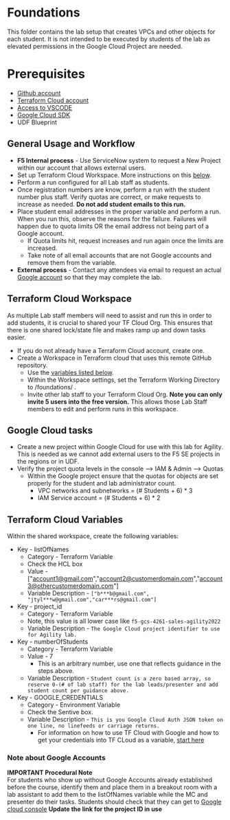 # Foundations

This folder contains the lab setup that creates VPCs and other objects for each student. It is not intended to be executed by students of the lab as elevated permissions in the Google Cloud Project are needed.

# Prerequisites
- [Github account](https://github.com/signup?ref_cta=Sign+up&ref_loc=header+logged+out&ref_page=%2F&source=header-home)
- [Terraform Cloud account](https://app.terraform.io/public/signup/account)
- [Access to VSCODE](https://code.visualstudio.com/download)
- [Google Cloud SDK](https://cloud.google.com/sdk/docs/install)
- UDF Blueprint

## General Usage and Workflow
- **F5 Internal process** - Use ServiceNow system to request a New Project within our account that allows external users.
- Set up Terraform Cloud Workspace. More instructions on this [below](#terraform-cloud-workspace).
- Perform a run configured for all Lab staff as students.
- Once registration numbers are know, perform a run with the student number plus staff.  Verify quotas are correct, or make requests to increase as needed.  **Do not add student emails to this run.**
- Place student email addresses in the proper variable and perform a run.  When you run this, observe the reasons for the failure. Failures will happen due to quota limits OR the email address not being part of a Google account. 
  - If Quota limits hit, request increases and run again once the limits are increased.
  - Take note of all email accounts that are not Google accounts and remove them from the variable.
- **External process** - Contact any attendees via email to request an actual [Google account](#note-about-google-accounts) so that they may complete the lab.

## Terraform Cloud Workspace
As multiple Lab staff members will need to assist and run this in order to add students, it is crucial to shared your TF Cloud Org.  This ensures that there is one shared lock/state file and makes ramp up and down tasks easier.

- If you do not already have a Terraform Cloud account, create one.
- Create a Workspace in Terraform cloud that uses this remote GitHub repository.  
  - Use the [variables listed below](#terraform-cloud-variables).
  - Within the Workspace settings, set the Terraform Working Directory to /foundations/ .
  - Invite other lab staff to your Terraform Cloud Org.  **Note you can only invite 5 users into the free version.** This allows those Lab Staff members to edit and perform runs in this workspace.

## Google Cloud tasks
- Create a new project within Google Cloud for use with this lab for Agility.  This is needed as we cannot add external users to the F5 SE projects in the regions or in UDF.
- Verify the project quota levels in the console --> IAM & Admin --> Quotas
  - Within the Google project ensure that the quotas for objects are set properly for the student and lab administrator count.
    - VPC networks and subnetworks = (# Students + 6) * 3
    - IAM Service account = (# Students + 6) * 2

## Terraform Cloud Variables 
Within the shared workspace, create the following variables:
- Key - listOfNames 
  - Category - Terraform Variable
  - Check the HCL box
  - Value - ["account1@gmail.com","account2@customerdomain.com","account3@othercustomerdomain.com"]
  - Variable Description - `["b***b@gmail.com", "jtyl***w@gmail.com","car***rs@gmail.com"]`
- Key - project_id 
  - Category - Terraform Variable
  - Note, this value is all lower case like `f5-gcs-4261-sales-agility2022`
  - Variable Description - `The Google Cloud project identifier to use for Agility lab.`
- Key - numberOfStudents 
  - Category - Terraform Variable
  - Value - 7
    - This is an arbitrary number, use one that reflects guidance in the steps above.
  - Variable Description - `Student count is a zero based array, so reserve 0-(# of lab staff) for the lab leads/presenter and add student count per guidance above.`
- Key - GOOGLE_CREDENTIALS 
  - Category - Environment Variable
  - Check the Sentive box.
  - Variable Description - `This is you Google Cloud Auth JSON token on one line, no linefeeds or carriage returns.`
    - For information on how to use TF Cloud with Google and how to get your credentials into TF CLoud as a variable, [start here](https://registry.terraform.io/providers/hashicorp/google/latest/docs/guides/getting_started)

### Note about Google Accounts
**IMPORTANT Procedural Note**  
For students who show up without Google Accounts already established before the course, identify them and place them in a breakout room with a lab assistant to add them to the listOfNames variable while the MC and presenter do their tasks.  Students should check that they can get to [Google cloud console](https://console.cloud.google.com/iam-admin/quotas/qirs?project=f5-gcs-4261-sales-agility2022) 
**Update the link for the project ID in use**